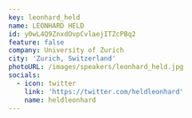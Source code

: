 ```yaml
---
key: leonhard_held
name: LEONHARD HELD
id: y0wL4Q9ZnxdOvpCvlaejITZcPBq2
feature: false
company: University of Zurich
city: 'Zurich, Switzerland'
photoURL: /images/speakers/leonhard_held.jpg
socials:
  - icon: twitter
    link: 'https://twitter.com/heldleonhard'
    name: heldleonhard
---
```


